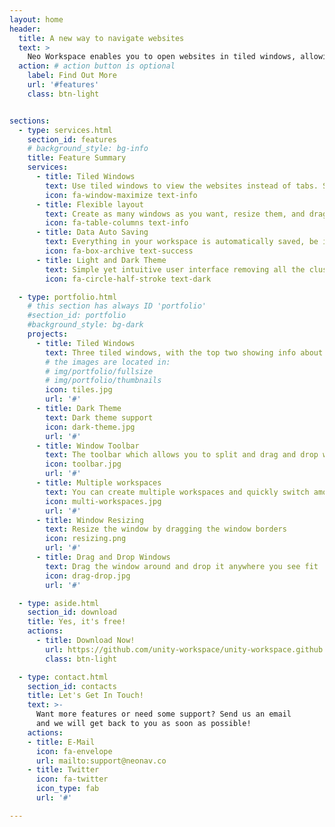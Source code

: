 ```yaml
---
layout: home
header:
  title: A new way to navigate websites
  text: >
    Neo Workspace enables you to open websites in tiled windows, allowing you to view the contents simultaneously without switching tabs, and to organize the websites with different workspaces.
  action: # action button is optional
    label: Find Out More
    url: '#features'
    class: btn-light


sections:
  - type: services.html
    section_id: features
    # background_style: bg-info
    title: Feature Summary
    services:
      - title: Tiled Windows
        text: Use tiled windows to view the websites instead of tabs. Split them vertically and horizontally with one click, it's as easy as you handle the table cells in Word!
        icon: fa-window-maximize text-info
      - title: Flexible layout
        text: Create as many windows as you want, resize them, and drag and drop them around to create the layout you prefer in your workspaces
        icon: fa-table-columns text-info
      - title: Data Auto Saving
        text: Everything in your workspace is automatically saved, be it the websites you are viewing, the size and location of the windows. You can start from exactly where you left off.
        icon: fa-box-archive text-success
      - title: Light and Dark Theme 
        text: Simple yet intuitive user interface removing all the cluster for you, with one click to toggle between light and dark them.
        icon: fa-circle-half-stroke text-dark

  - type: portfolio.html
    # this section has always ID 'portfolio'
    #section_id: portfolio
    #background_style: bg-dark
    projects:
      - title: Tiled Windows
        text: Three tiled windows, with the top two showing info about Apple stocks, the bottom one taking notes
        # the images are located in:
        # img/portfolio/fullsize
        # img/portfolio/thumbnails
        icon: tiles.jpg
        url: '#'
      - title: Dark Theme
        text: Dark theme support
        icon: dark-theme.jpg
        url: '#'
      - title: Window Toolbar
        text: The toolbar which allows you to split and drag and drop windows
        icon: toolbar.jpg
        url: '#'
      - title: Multiple workspaces
        text: You can create multiple workspaces and quickly switch among them with one click
        icon: multi-workspaces.jpg
        url: '#'
      - title: Window Resizing
        text: Resize the window by dragging the window borders
        icon: resizing.png
        url: '#'
      - title: Drag and Drop Windows
        text: Drag the window around and drop it anywhere you see fit
        icon: drag-drop.jpg
        url: '#'

  - type: aside.html
    section_id: download
    title: Yes, it's free!
    actions:
      - title: Download Now!
        url: https://github.com/unity-workspace/unity-workspace.github.io/releases/download/v1.0.0/UnityWorkspace-1.0.0.Setup.zip
        class: btn-light

  - type: contact.html
    section_id: contacts
    title: Let's Get In Touch!
    text: >-
      Want more features or need some support? Send us an email
      and we will get back to you as soon as possible!
    actions:
    - title: E-Mail
      icon: fa-envelope
      url: mailto:support@neonav.co
    - title: Twitter
      icon: fa-twitter
      icon_type: fab
      url: '#'

---
```

